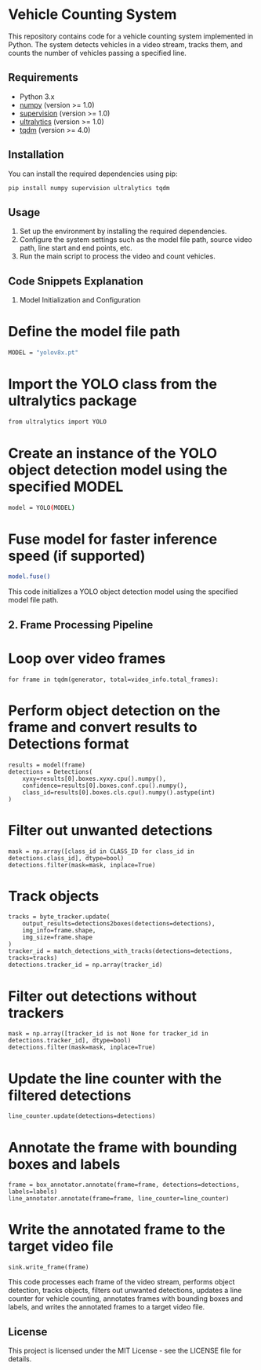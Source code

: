 # Vehicle Counting System

This repository contains code for a vehicle counting system implemented in Python. The system detects vehicles in a video stream, tracks them, and counts the number of vehicles passing a specified line.

## Requirements

- Python 3.x
- [numpy](https://numpy.org/) (version >= 1.0)
- [supervision](https://github.com/supervision-toolbox/supervision) (version >= 1.0)
- [ultralytics](https://github.com/ultralytics/yolov5) (version >= 1.0)
- [tqdm](https://github.com/tqdm/tqdm) (version >= 4.0)

## Installation

You can install the required dependencies using pip:

```bash
pip install numpy supervision ultralytics tqdm
```

## Usage
1. Set up the environment by installing the required dependencies.
2. Configure the system settings such as the model file path, source video path, line start and end points, etc.
3. Run the main script to process the video and count vehicles.


## Code Snippets Explanation
1. Model Initialization and Configuration
# Define the model file path
```bash
MODEL = "yolov8x.pt"
```
# Import the YOLO class from the ultralytics package
```bash
from ultralytics import YOLO
```
# Create an instance of the YOLO object detection model using the specified MODEL

```bash
model = YOLO(MODEL)
```

# Fuse model for faster inference speed (if supported)
```bash
model.fuse()
```

This code initializes a YOLO object detection model using the specified model file path.

## 2. Frame Processing Pipeline
# Loop over video frames
    for frame in tqdm(generator, total=video_info.total_frames):
# Perform object detection on the frame and convert results to Detections format
    results = model(frame)
    detections = Detections(
        xyxy=results[0].boxes.xyxy.cpu().numpy(),
        confidence=results[0].boxes.conf.cpu().numpy(),
        class_id=results[0].boxes.cls.cpu().numpy().astype(int)
    )
# Filter out unwanted detections
    mask = np.array([class_id in CLASS_ID for class_id in detections.class_id], dtype=bool)
    detections.filter(mask=mask, inplace=True)
    
# Track objects
    tracks = byte_tracker.update(
        output_results=detections2boxes(detections=detections),
        img_info=frame.shape,
        img_size=frame.shape
    )
    tracker_id = match_detections_with_tracks(detections=detections, tracks=tracks)
    detections.tracker_id = np.array(tracker_id)

# Filter out detections without trackers
    mask = np.array([tracker_id is not None for tracker_id in detections.tracker_id], dtype=bool)
    detections.filter(mask=mask, inplace=True)

# Update the line counter with the filtered detections
    line_counter.update(detections=detections)

# Annotate the frame with bounding boxes and labels
    frame = box_annotator.annotate(frame=frame, detections=detections, labels=labels)
    line_annotator.annotate(frame=frame, line_counter=line_counter)

# Write the annotated frame to the target video file
    sink.write_frame(frame)

This code processes each frame of the video stream, performs object detection, tracks objects, filters out unwanted detections, updates a line counter for vehicle counting, annotates frames with bounding boxes and labels, and writes the annotated frames to a target video file.

## License
This project is licensed under the MIT License - see the LICENSE file for details.
